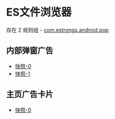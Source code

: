# ES文件浏览器

存在 2 规则组 - [com.estrongs.android.pop](/src/apps/com.estrongs.android.pop.ts)

## 内部弹窗广告

- [快照-0](https://gkd-kit.gitee.io/import/12509667)
- [快照-1](https://gkd-kit.gitee.io/import/12509669)

## 主页广告卡片

- [快照-0](https://gkd-kit.gitee.io/import/12674919)
